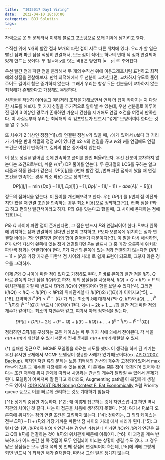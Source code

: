 ```yaml
---
title:  "IOI2017 Day1 Wiring"
date:   2022-04-10 18:00:00
categories: BOJ_Solution
tags: 
---
```




자력으로 못 푼 문제라서 이렇게 블로그 포스팅으로 오래 기억에 남기려고 한다.

수직선 위에 $N$개의 빨간 점과 $M$개의 파란 점이 서로 다른 위치에 있다. 우리가 할 일은 빨간 점과 파란 점을 적당히 연결해서, 모든 점이 적어도 하나의 반대 색 점과 연결되어 있게 만드는 것이다. 두 점 $x$와 $y$를 잇는 비용은 당연히 $|x - y|$ 로 주어진다. 

우선 빨간 점과 파란 점을 분리해서 두 개의 수직선 위에 이분그래프처럼 표현하고 최적해의 성질을 관찰해보자. 만약 최적해에서 두 선분이 교차한다면, 교차하지 않도록 풀어주어도 길이의 합은 증가하지 않는다. 그래서 우리는 항상 모든 선분들이 교차하지 않는 최적해가 존재한다고 가정해도 무방하다.

선분들을 적당히 이어놓고 이리저리 조작을 가해보면서 언제 더 답이 작아지는 지 다양한 시도를 해보자. 몇 가지 성질을 추가적으로 알아낼 수 있는데, 우선 선분들로 이루어진 길이 3 이상인 경로가 존재하면 가운데 간선을 제거해도 연결 조건을 여전히 만족한다. 이 사실로부터 우리는 최적해의 각 컴포넌트가 반드시 "성게" 모양이여야 한다는 것을 알 수 있다.

또 차수가 2 이상인 정점[\^1] $u$와 연결된 정점 $v$가 있을 때, $v$에게 있어서 $u$보다 더 거리가 가까운 반대 색깔의 정점 $w$이 있다면 $u$와 $v$의 연결을 끊고 $w$와 $v$를 연결해도 연결 조건은 여전히 만족하고, 길이의 합은 증가하지 않는다. 

이 정도 성질을 얻어낸 것에 만족하고 풀이를 한번 떠올려보자. 우선 선분이 교차하지 않는다는 조건으로부터, 쉬운 $\mathcal{O}(n^2)$ DP 풀이를 얻는다. 두 문자열의 LCS를 구하는 알고리즘과 작동 원리가 같은데, $DP[i][j]$를 ($i$번째 빨간 점, $j$번째 파란 점까지 봤을 때 연결 조건을 만족하는 경우 최소 비용) 으로 정의하면, 

$$DP[i][j] = \min\{Dp[i - 1][j], Dp[i][j - 1], Dp[i - 1][j - 1]\} + abs(A[i] - B[j])$$ 

정도의 점화식을 얻는다. 이 풀이를 개선해보려고 한다. 우선 $DP[i]$ 를 ($i$번째 점 이전까지만 봤을 때 연결 조건을 만족하는 경우 최소 비용)으로 정의하고[\^2], $i$번째 점을 $P$라고 하고 편의상 빨간색이라고 하자. $P$와 $Q$를 잇는다고 했을 때, 그 사이에 존재하는 점에 집중한다.

$P$와 $Q$ 사이에 파란 점이 존재한다면, 그 점은 반드시 $P$와 연결되어야 한다. $P$보다 왼쪽에 위치하는 점과 연결하게 된다면 선분이 교차하고, $P$보다 오른쪽에 위치하는 점과 연결할 바에는 $P$와 연결하면 길이의 합이 줄어들기 때문이다[\^3]. 이 말을 다시 해석하면, $P$가 만약 자신의 왼쪽에 있는 점과 연결된다면 $P$는 반드시 그 중 가장 오른쪽에 위치한 파란색 점과는 연결되어야 한다. $P$가 자신의 왼쪽에 있는 점과 연결되지 않는다면 $DP[i-1] + (P_i\textrm{와 가장 가까운 파란색 점 사이의 거리})$ 로 쉽게 표현이 되므로, 그렇지 않은 경우를 고려하자.

이제 $P$와 $Q$ 사이에 파란 점이 없다고 가정해도 된다. $P$ 바로 왼쪽의 빨간 점을 $l(P)$, $Q$ 바로 왼쪽의 파란 점을 $l(Q)$라고 하자. 위의 성질들을 사용해서, $l(Q) < Q < l(P) < P$ 의 위치관계를 가질 때 반드시 $l(P)$와 $l(Q)$이 연결되어야 함을 보일 수 있다[\^4]. 그러면 $l(l(Q)) < l(Q) < l(l(P)) < l(P)$의 위치관계일 때 $l(l(P))$와 $l(l(Q))$가 이어지고[\^5], $\dots$[\^6]. 요약하면 $l^k(P) < l^{k-1}(Q)$ 가 되는 최소의 $k$에 대해서 $P$와 $Q$, $l(P)$와 $l(Q)$, $\dots$, $l^{k-1}(P)$와 $l^{k-1}(Q)$가 반드시 이어져야 한다. $k$는 $i - 2k + 1, \dots, i$의 빨간 점과 파란 점의 개수가 같아지는 최소의 자연수와 같고, 여기서 아래 점화식을 얻는다.

 $$DP[i] = DP[i - 2k] + (P - Q) + (l(P) - l(Q)) + \dots + (l^{k-1}(P) - l^{k-1}(Q))$$

정리하면 $DP[i]$를 구성하는 모든 케이스는 위 두 가지 식에 의해서 전이된다. 각 식을 $\mathcal{O}(n + m)$에 계산할 수 있기 때문에 전체 문제를 $\mathcal{O}(n + m)$에 해결할 수 있다.


(*) 실패한 접근으로, MCMF 모델링을 하려는 시도를 했다. 이 생각을 하게 된 계기는 우선 유사한 문제에서 MCMF 모델링이 성공한 사례가 있기 때문이다(ex. [APIO 2007. Backup](https://www.acmicpc.net/problem/1150)). 하지만 저런 류의 문제는 보통 최적해의 간선의 개수가 고정되어 있어서 max flow의 값을 그 개수로 지정해줄 수 있는 반면, 이 문제는 모든 점이 `연결되어 있어야 한다는 조건 때문에 위치 관계에 따라서 사용하는 간선의 개수가 달라질 수 있어서 문제가 된다. 모델링이 어찌저찌 잘 된다고 하더라도, Augmenting path들이 복잡하게 생길 수도 있어서 [2019 KAIST RUN Spring Contest F. Eat Economically](https://www.acmicpc.net/problem/17169) 처럼 Priority queue 등으로 이를 빠르게 관리하는 것도 기대하기 힘들다.


[\^1]: 성게의 중심만 가능하다.
[\^2]: 왜 이렇게 접근하는 것이 자연스럽냐고 하면 역시 직관의 차이인 것 같다. 나는 이 접근을 처음에 생각하지 못했다.
[\^3]: 여기서 $P_i$보다 오른쪽에 위치하는 점의 연결 조건은 고려하지 않는다.
[\^4]: 정확히는, 그 외의 케이스는 전부 $DP[i-1] + (P_i\textrm{와 가장 가까운 파란색 점 사이의 거리})$ 에서 처리가 된다.
[\^5]: 그렇지 않다면, $l(l(P))$와 $l(Q)$가 연결되는 경우만 가능한데 이러면 $l(Q)$와 $l(P)$의 연결을 끊고 $Q$와 $l(P)$를 연결하는 것이 $l(P)$의 위치관계 때문에 이득이다. 
[\^6]: 이 과정을 계속 반복하다가 어느 순간 한 쪽 정점이 모두 연결되어 버리는 상황이 생길 수도 있다. 그 경우 남은 정점들은 모두 반대 쪽의 첫 번째 정점에 연결되어야 하는데, [\^5]에 의해 그렇게 되면 반드시 더 최적인 해가 존재한다. 따라서 그런 일은 생기지 않는다. 